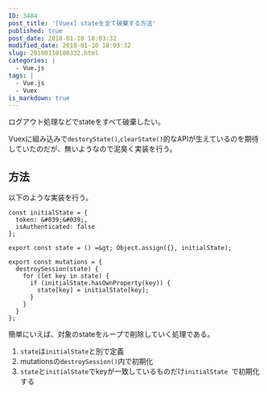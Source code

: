```yaml
---
ID: 3484
post_title: '[Vuex] stateを全て破棄する方法'
published: true
post_date: 2018-01-10 18:03:32
modified_date: 2018-01-10 18:03:32
slug: 20180110180332.html
categories: |
  - Vue.js
tags: |
  - Vue.js
  - Vuex
is_markdown: true
---
```

ログアウト処理などでstateをすべて破棄したい。

Vuexに組み込みで`destoryState()`,`clearState()`的なAPIが生えているのを期待していたのだが、無いようなので泥臭く実装を行う。

<!--more-->

## 方法
以下のような実装を行う。

```language-js
const initialState = {
  token: &#039;&#039;,
  isAuthenticated: false
};

export const state = () =&gt; Object.assign({}, initialState);

export const mutations = {
  destroySession(state) {
    for (let key in state) {
      if (initialState.hasOwnProperty(key)) {
        state[key] = initialState[key];
      }
    }
  }
};
```

簡単にいえば、対象のstateをループで削除していく処理である。

1. `state`は`initialState`と別で定義
2. mutationsの`destroySession()`内で初期化
  1. `state`と`initialState`でkeyが一致しているものだけ`initialState `で初期化する